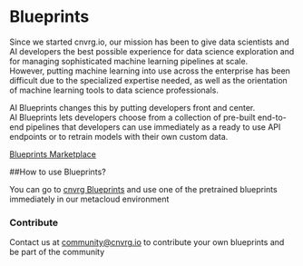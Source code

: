 # Blueprints
Since we started cnvrg.io, our mission has been to give data scientists and AI developers the best possible experience for data science exploration and for managing sophisticated machine learning pipelines at scale.  
However, putting machine learning into use across the enterprise has been difficult due to the specialized expertise needed, as well as the orientation of machine learning tools to data science professionals. 

AI Blueprints changes this by putting developers front and center.   
AI Blueprints lets developers choose from a collection of pre-built end-to-end pipelines that developers can use immediately as a ready to use API endpoints or
to retrain models with their own custom data.

[Blueprints Marketplace](Home%20page.png)

##How to use Blueprints?

You can go to [cnvrg Blueprints](https://metacloud.cloud.cnvrg.io/marketplace) and use one of the pretrained blueprints immediately in our metacloud environment

### Contribute

Contact us at <community@cnvrg.io> to contribute your own blueprints and be part of the community



